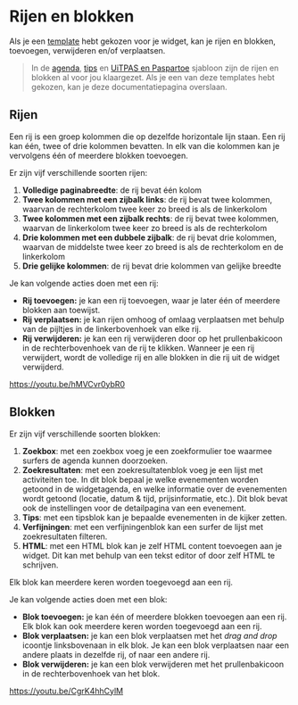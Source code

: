 # Rijen en blokken

Als je een [template](./templates.md) hebt gekozen voor je widget, kan je rijen en blokken, toevoegen, verwijderen en/of verplaatsen.

<!-- theme: success -->

> In de [agenda](./templates.md#Agenda), [tips](./templates.md#Tips) en [UiTPAS en Paspartoe](./templates.md#UiTPAS-en-Paspartoe) sjabloon zijn de rijen en blokken al voor jou klaargezet. Als je een van deze templates hebt gekozen, kan je deze documentatiepagina overslaan.

## Rijen

Een rij is een groep kolommen die op dezelfde horizontale lijn staan. Een rij kan één, twee of drie kolommen bevatten. In elk van die kolommen kan je vervolgens één of meerdere blokken toevoegen.

Er zijn vijf verschillende soorten rijen:

1. **Volledige paginabreedte**: de rij bevat één kolom
2. **Twee kolommen met een zijbalk links**: de rij bevat twee kolommen, waarvan de rechterkolom twee keer zo breed is als de linkerkolom
3. **Twee kolommen met een zijbalk rechts**: de rij bevat twee kolommen, waarvan de linkerkolom twee keer zo breed is als de rechterkolom
4. **Drie kolommen met een dubbele zijbalk**: de rij bevat drie kolommen, waarvan de middelste twee keer zo breed is als de rechterkolom en de linkerkolom
5. **Drie gelijke kolommen**: de rij bevat drie kolommen van gelijke breedte

Je kan volgende acties doen met een rij:
* **Rij toevoegen:** je kan een rij toevoegen, waar je later één of meerdere blokken aan toewijst.
* **Rij verplaatsen:** je kan rijen omhoog of omlaag verplaatsen met behulp van de pijltjes in de linkerbovenhoek van elke rij.
* **Rij verwijderen:** je kan een rij verwijderen door op het prullenbakicoon in de rechterbovenhoek van de rij te klikken. Wanneer je een rij verwijdert, wordt de volledige rij en alle blokken in die rij uit de widget verwijderd.

<https://youtu.be/hMVCvr0ybR0>

## Blokken

Er zijn vijf verschillende soorten blokken:

1. **Zoekbox**: met een zoekbox voeg je een zoekformulier toe waarmee surfers de agenda kunnen doorzoeken.
2. **Zoekresultaten**: met een zoekresultatenblok voeg je een lijst met activiteiten toe. In dit blok bepaal je welke evenementen worden getoond in de widgetagenda, en welke informatie over de evenementen wordt getoond (locatie, datum & tijd, prijsinformatie, etc.). Dit blok bevat ook de instellingen voor de detailpagina van een evenement.
3. **Tips**: met een tipsblok kan je bepaalde evenementen in de kijker zetten.
4. **Verfijningen**: met een verfijningenblok kan een surfer de lijst met zoekresultaten filteren.
5. **HTML**: met een HTML blok kan je zelf HTML content toevoegen aan je widget. Dit kan met behulp van een tekst editor of door zelf HTML te schrijven.

Elk blok kan meerdere keren worden toegevoegd aan een rij.

Je kan volgende acties doen met een blok:
* **Blok toevoegen:** je kan één of meerdere blokken toevoegen aan een rij. Elk blok kan ook meerdere keren worden toegevoegd aan een rij.
* **Blok verplaatsen:** je kan een blok verplaatsen met het *drag and drop* icoontje linksbovenaan in elk blok. Je kan een blok verplaatsen naar een andere plaats in dezelfde rij, of naar een andere rij.
* **Blok verwijderen:** je kan een blok verwijderen met het prullenbakicoon in de rechterbovenhoek van het blok.

<https://youtu.be/CgrK4hhCylM>
